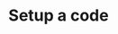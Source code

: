 ---
version: 2
layout: post
lang: es
slug: "settings-code"
type: "interactive"
title: "Setup a code"
published: true
category: "mobile"
tags: "mobile"
introduction: This is the code that will unlock your disguise. 
warning: If you forget this code you will not be able to unlock your disguise.
component: code
action:
  - title: "Save"
    link: "home-ready"
---